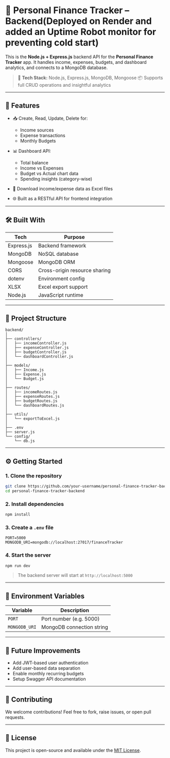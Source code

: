 # 🧠 Personal Finance Tracker – Backend(Deployed on Render and added an Uptime Robot monitor for preventing cold start)

This is the **Node.js + Express.js** backend API for the **Personal Finance Tracker** app. It handles income, expenses, budgets, and dashboard analytics, and connects to a MongoDB database.

> 🔗 **Tech Stack:** Node.js, Express.js, MongoDB, Mongoose
> 📦 Supports full CRUD operations and insightful analytics

---

## 🚀 Features

* 📥 Create, Read, Update, Delete for:

  * Income sources
  * Expense transactions
  * Monthly Budgets
* 📊 Dashboard API:

  * Total balance
  * Income vs Expenses
  * Budget vs Actual chart data
  * Spending insights (category-wise)
* 📁 Download income/expense data as Excel files
* 🌐 Built as a RESTful API for frontend integration

---

## 🛠️ Built With

| Tech       | Purpose                       |
| ---------- | ----------------------------- |
| Express.js | Backend framework             |
| MongoDB    | NoSQL database                |
| Mongoose   | MongoDB ORM                   |
| CORS       | Cross-origin resource sharing |
| dotenv     | Environment config            |
| XLSX       | Excel export support          |
| Node.js    | JavaScript runtime            |

---

## 📁 Project Structure

```
backend/
│
├── controllers/
│   ├── incomeController.js
│   ├── expenseController.js
│   ├── budgetController.js
│   └── dashboardController.js
│
├── models/
│   ├── Income.js
│   ├── Expense.js
│   └── Budget.js
│
├── routes/
│   ├── incomeRoutes.js
│   ├── expenseRoutes.js
│   ├── budgetRoutes.js
│   └── dashboardRoutes.js
│
├── utils/
│   └── exportToExcel.js
│
├── .env
├── server.js
└── config/
    └── db.js
```

---

## ⚙️ Getting Started

### 1. Clone the repository

```bash
git clone https://github.com/your-username/personal-finance-tracker-backend.git
cd personal-finance-tracker-backend
```

### 2. Install dependencies

```bash
npm install
```

### 3. Create a `.env` file

```env
PORT=5000
MONGODB_URI=mongodb://localhost:27017/financeTracker
```

### 4. Start the server

```bash
npm run dev
```

> The backend server will start at `http://localhost:5000`

---

## 🔐 Environment Variables

| Variable      | Description               |
| ------------- | ------------------------- |
| `PORT`        | Port number (e.g. 5000)   |
| `MONGODB_URI` | MongoDB connection string |

---

## 🧩 Future Improvements

* Add JWT-based user authentication
* Add user-based data separation
* Enable monthly recurring budgets
* Setup Swagger API documentation

---

## 🤝 Contributing

We welcome contributions! Feel free to fork, raise issues, or open pull requests.

---

## 📄 License

This project is open-source and available under the [MIT License](LICENSE).

